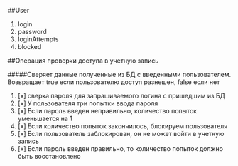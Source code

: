 ##User
1. login
1. password
1. loginAttempts
1. blocked

##Операция проверки доступа в учетную запись

#####Сверяет данные полученные из БД с введенными пользователем. Возвращает true если пользователю доступ разнешен, false если нет

1. [x] сверка пароля для запрашиваемого логина с пришедшим из БД
1. [x] У пользователя три попытки ввода пароля
1. [x] Если пароль введен неправильно, количество попыток уменьшается на 1
1. [x] Если количество попыток закончилось, блокируем пользователя
1. [x] Если пользователь заблокирован, он не может войти в учетную запись
1. [x] Если пароль введен правильно, то количество попыток должно быть восстановлено